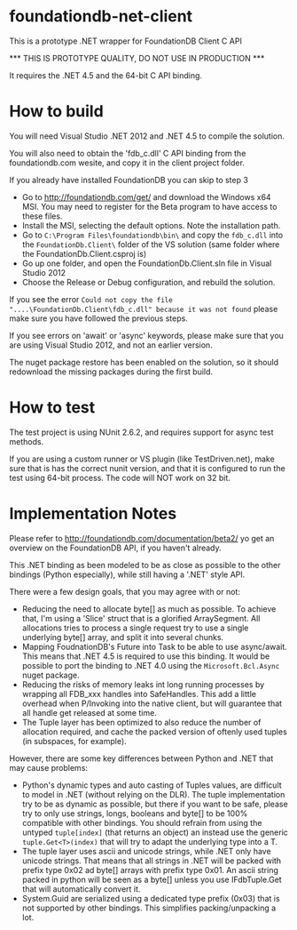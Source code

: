 foundationdb-net-client
=======================

This is a prototype .NET wrapper for FoundationDB Client C API

*** THIS IS PROTOTYPE QUALITY, DO NOT USE IN PRODUCTION ***

It requires the .NET 4.5 and the 64-bit C API binding.

How to build
============

You will need Visual Studio .NET 2012 and .NET 4.5 to compile the solution.

You will also need to obtain the 'fdb_c.dll' C API binding from the foundationdb.com wesite, and copy it in the client project folder.

If you already have installed FoundationDB you can skip to step 3

* Go to http://foundationdb.com/get/ and download the Windows x64 MSI. You may need to register for the Beta program to have access to these files.
* Install the MSI, selecting the default options. Note the installation path.
* Go to `C:\Program Files\foundationdb\bin\` and copy the `fdb_c.dll` into the `FoundationDb.Client\` folder of the VS solution (same folder where the FoundationDb.Client.csproj is)
* Go up one folder, and open the FoundationDb.Client.sln file in Visual Studio 2012
* Choose the Release or Debug configuration, and rebuild the solution.

If you see the error `Could not copy the file "....\FoundationDb.Client\fdb_c.dll" because it was not found` please make sure you have followed the previous steps.

If you see errors on 'await' or 'async' keywords, please make sure that you are using Visual Studio 2012, and not an earlier version.

The nuget package restore has been enabled on the solution, so it should redownload the missing packages during the first build.

How to test
===========

The test project is using NUnit 2.6.2, and requires support for async test methods.

If you are using a custom runner or VS plugin (like TestDriven.net), make sure that is has the correct nunit version, and that it is configured to run the test using 64-bit process. The code will NOT work on 32 bit.

Implementation Notes
====================

Please refer to http://foundationdb.com/documentation/beta2/ yo get an overview on the FoundationDB API, if you haven't already.

This .NET binding as been modeled to be as close as possible to the other bindings (Python especially), while still having a '.NET' style API. 

There were a few design goals, that you may agree with or not:
* Reducing the need to allocate byte[] as much as possible. To achieve that, I'm using a 'Slice' struct that is a glorified ArraySegment<byte>. All allocations tries to process a single request try to use a single underlying byte[] array, and split it into several chunks.
* Mapping FoudnationDB's Future into Task<T> to be able to use async/await. This means that .NET 4.5 is required to use this binding. It would be possible to port the binding to .NET 4.0 using the `Microsoft.Bcl.Async` nuget package.
* Reducing the risks of memory leaks int long running processes by wrapping all FDB_xxx handles into SafeHandles. This add a little overhead when P/Invoking into the native client, but will guarantee that all handle get released at some time.
* The Tuple layer has been optimized to also reduce the number of allocation required, and cache the packed version of oftenly used tuples (in subspaces, for example).

However, there are some key differences between Python and .NET that may cause problems:
* Python's dynamic types and auto casting of Tuples values, are difficult to model in .NET (without relying on the DLR). The tuple implementation try to be as dynamic as possible, but there if you want to be safe, please try to only use strings, longs, booleans and byte[] to be 100% compatible with other bindings. You should refrain from using the untyped `tuple[index]` (that returns an object) an instead use the generic `tuple.Get<T>(index)` that will try to adapt the underlying type into a T.
* The tuple layer uses ascii and unicode strings, while .NET only have unicode strings. That means that all strings in .NET will be packed with prefix type 0x02 ad byte[] arrays with prefix type 0x01. An ascii string packed in python will be seen as a byte[] unless you use  IFdbTuple.Get<string> that will automatically convert it.
* System.Guid are serialized using a dedicated type prefix (0x03) that is not supported by other bindings. This simplifies packing/unpacking a lot.

